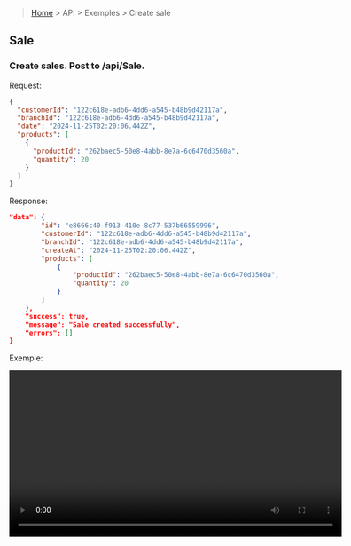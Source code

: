> [Home](/README.md) > API > Exemples > Create sale

## Sale

### Create sales. Post to /api/Sale.


Request:

```json
{
  "customerId": "122c618e-adb6-4dd6-a545-b48b9d42117a",
  "branchId": "122c618e-adb6-4dd6-a545-b48b9d42117a",
  "date": "2024-11-25T02:20:06.442Z",
  "products": [
    {
      "productId": "262baec5-50e8-4abb-8e7a-6c6470d3560a",
      "quantity": 20
    }
  ]
}
```

Response:

```json
"data": {
        "id": "e8666c40-f913-410e-8c77-537b66559996",
        "customerId": "122c618e-adb6-4dd6-a545-b48b9d42117a",
        "branchId": "122c618e-adb6-4dd6-a545-b48b9d42117a",
        "createAt": "2024-11-25T02:20:06.442Z",
        "products": [
            {
                "productId": "262baec5-50e8-4abb-8e7a-6c6470d3560a",
                "quantity": 20
            }
        ]
    },
    "success": true,
    "message": "Sale created successfully",
    "errors": []
}
```

Exemple:
<p align="center">
    <video width="600" controls>
        <source src="../assets/movies/create-sale.mp4" type="video/mp4">
        Your browser does not support the video tag.
    </video>
</p>
